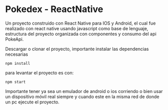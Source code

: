 # Pokedex - ReactNative

Un proyecto construido con React Native para IOS y Android, el cual fue realizado con 
react native usando javascript como base de lenguaje, estructura del proyecto
organizada con componentes y consumo del api PokeApi.

Descargar o clonar el proyecto, importante instalar las dependencias necesarias

```
npm install
```

para levantar el proyecto es con:
```
npm start
```

Importante tener ya sea un emulador de android o ios corriendo o bien 
usar un dispositivo móvil real siempre y cuando este en la misma red
de donde un pc ejecute el proyecto.


